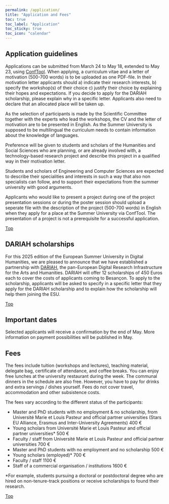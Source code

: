 ```yaml
---
permalink: /application/
title: "Application and Fees"
toc: true
toc_label: "Application"
toc_sticky: true
toc_icon: "calendar"
---
```

## Application guidelines
Applications can be submitted from March 24 to May 18, extended to May 23, using [ConfTool](https://www.conftool.org/esudh2025/). When applying, a curriculum vitae and a letter of motivation (500-700 words) is to be uploaded as one PDF-file. In their motivation letter applicants should a) indicate their research interests, b) specify the workshop(s) of their choice c) justify their choice by explaining their hopes and expectations. If you decide to apply for the DARIAH scholarship, please explain why in a specific letter. Applicants also need to declare that an allocated place will be taken up.

As the selection of participants is made by the Scientific Committee together with the experts who lead the workshops, the CV and the letter of motivation are to be presented in English. As the Summer University is supposed to be multilingual the curriculum needs to contain information about the knowledge of languages.

Preference will be given to students and scholars of the Humanities and Social Sciences who are planning, or are already involved with, a technology-based research project  and describe this project in a qualified way in their motivation letter.

Students and scholars of Engineering and Computer Sciences are expected to describe their specialities and interests in such a way that also non specialists can follow, and to support their expectations from the summer university with good arguments.

Applicants who would like to present a project during one of the project presentation sessions or during the poster session should upload a seperate file with the description of the project (500-700 words) in English when they apply for a place at the Summer University via ConfTool. The presentation of a project is not a prerequisite for a successful application.

[Top](https://esudh.github.io/application/)

## DARIAH scholarships
For this 2025 edition of the European Summer University in Digital Humanities, we are pleased to announce that we have established a partnership with [DARIAH](https://www.dariah.eu/), the pan-European Digital Research Infrastructure for the Arts and Humanities. DARIAH will offer 12 scholarships of 450 Euros each to cover the costs of applicants coming to Besançon. 
To apply to the scholarship, applicants will be asked to specify in a specific letter that they apply for the DARIAH scholarship and to explain how the scholarship will help them joining the ESU. 

[Top](https://esudh.github.io/application/)

## Important dates
Selected applicants will receive a confirmation by the end of May.
More information on payment possibilities will be published in May.

## Fees 
The fees include tuition (workshops and lectures), teaching material, delegate bag, certificate of attendance, and coffee breaks. You can enjoy free lunches at the university restaurant during the week. The communal dinners in the schedule are also free. However, you have to pay for drinks and extra servings / dishes yourself.
Fees do not cover travel, accommodation and other subsistence costs.

The fees vary according to the different status of the participants:
- Master and PhD students with no employment & no scholarship, from Université Marie et Louis Pasteur and official partner universities (Stars EU Alliance, Erasmus and Inter-University Agreements)	400 €
- Young scholars from Université Marie et Louis Pasteur and official partner universities*	500 €
- Faculty / staff from Université Marie et Louis Pasteur and official partner universities	700 €
- Master and PhD students with no employment and no scholarship	500 €
- Young scholars (employed)*	700 €
- Faculty / staff	1100 €
- Staff of a commercial organisation / institutions	1600 €

*For example, students pursuing a doctoral or postdoctoral degree who are hired on non-tenure-track positions or receive scholarships to found their research.	

[Top](https://esudh.github.io/application/)